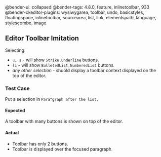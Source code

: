 @bender-ui: collapsed
@bender-tags: 4.8.0, feature, inlinetoolbar, 933
@bender-ckeditor-plugins: wysiwygarea, toolbar, undo, basicstyles, floatingspace, inlinetoolbar, sourcearea, list, link, elementspath, language, stylescombo, image

## Editor Toolbar Imitation

Selecting:
* `u, s` - will show `Strike,Underline` buttons.
*  `li` - will show `BulletedList,NumberedList` buttons.
* _any other selection_ - shuold display a toolbar context displayed on the top of the editor.

### Test Case

Put a selection in `Para^graph after the list.`

#### Expected

A toolbar with many buttons is shown on top of the editor.

#### Actual

* Toolbar has only 2 buttons.
* Toolbar is displayed over the focused paragraph.